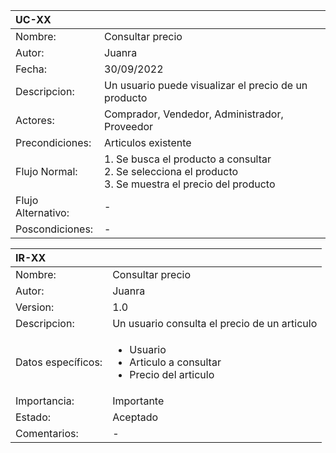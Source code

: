 | UC-XX ||
|:------------|:----------------|
| Nombre: | Consultar precio |
| Autor: | Juanra |
| Fecha: | 30/09/2022 |
|Descripcion:| Un usuario puede visualizar el precio de un producto |
| Actores:| Comprador, Vendedor, Administrador, Proveedor |
| Precondiciones:| Articulos existente |
| Flujo Normal:| 1. Se busca el producto a consultar <br> 2. Se selecciona el producto <br> 3. Se muestra el precio del producto |
| Flujo Alternativo:| - |
| Poscondiciones:| - |


| IR-XX ||
|:------------|:----------------|
| Nombre: | Consultar precio |
| Autor: | Juanra |
| Version: | 1.0 |
| Descripcion:| Un usuario consulta el precio de un articulo |
| Datos específicos:| <ul><li>Usuario</li><li>Articulo a consultar</li><li>Precio del articulo</li></ul> |
| Importancia:| Importante |
| Estado:| Aceptado |
| Comentarios:| - |